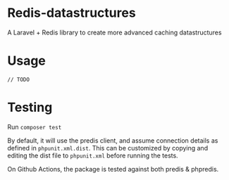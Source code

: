 # Redis-datastructures
A Laravel + Redis library to create more advanced caching datastructures

# Usage

`// TODO`

# Testing
Run `composer test`

By default, it will use the predis client, and assume connection details as defined in `phpunit.xml.dist`.
This can be customized by copying and editing the dist file to `phpunit.xml` before running the tests.

On Github Actions, the package is tested against both predis & phpredis. 
